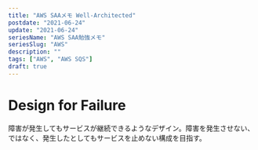 ```yaml
---
title: "AWS SAAメモ Well-Architected"
postdate: "2021-06-24"
update: "2021-06-24"
seriesName: "AWS SAA勉強メモ"
seriesSlug: "AWS"
description: ""
tags: ["AWS", "AWS SQS"]
draft: true
---
```


# Design for Failure

障害が発生してもサービスが継続できるようなデザイン。障害を発生させない、ではなく、発生したとしてもサービスを止めない構成を目指す。

